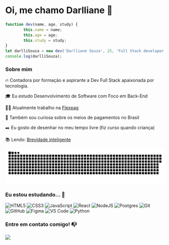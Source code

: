 # Oi, me chamo Darlliane 👋

```javascript
function dev(name, age, study) {
        this.name = name;
        this.age = age;
        this.study = study;
}
let darlliSouza = new dev('Darlliane Souza', 25, 'Full Stack developer');
console.log(darlliSouza);
```

### Sobre mim

🔥 Contadora por formação e aspirante a Dev Full Stack apaixonada por tecnologia.

🎓 Eu estudo Desenvolvimento de Software com Foco em Back-End

👨‍💻 Atualmente trabalho na [Flexpag](https://flexpag.com/)

🔎 Também sou curiosa sobre os meios de pagamentos no Brasil

✒️ Eu gosto de desenhar no meu tempo livre (fiz curso quando criança)

📚 Lendo: [Brevidade inteligente](https://www.amazon.com.br/Brevidade-inteligente-poder-poucas-palavras/dp/6555646659/ref=asc_df_6555646659/?tag=googleshopp00-20&linkCode=df0&hvadid=647541500350&hvpos=&hvnetw=g&hvrand=9380680134921859369&hvpone=&hvptwo=&hvqmt=&hvdev=c&hvdvcmdl=&hvlocint=&hvlocphy=9047761&hvtargid=pla-2199743763814&psc=1)

![snake gif](https://github.com/Darllisouza/Darllisouza/blob/output/github-contribution-grid-snake.svg)  


### Eu estou estudando... 🧩

![HTML5](https://img.shields.io/badge/html5-%23E34F26.svg?style=for-the-badge&logo=html5&logoColor=white)
![CSS3](https://img.shields.io/badge/css3-%231572B6.svg?style=for-the-badge&logo=css3&logoColor=white)
![JavaScript](https://img.shields.io/badge/javascript-%23323330.svg?style=for-the-badge&logo=javascript&logoColor=%23F7DF1E)
![React](https://img.shields.io/badge/react-%2320232a.svg?style=for-the-badge&logo=react&logoColor=%2361DAFB)
![NodeJS](https://img.shields.io/badge/node.js-6DA55F?style=for-the-badge&logo=node.js&logoColor=white)
![Postgres](https://img.shields.io/badge/postgres-%23316192.svg?style=for-the-badge&logo=postgresql&logoColor=white)
![Git](https://img.shields.io/badge/git-%23F05033.svg?style=for-the-badge&logo=git&logoColor=white)
![GitHub](https://img.shields.io/badge/github-%23121011.svg?style=for-the-badge&logo=github&logoColor=white)
![Figma](https://img.shields.io/badge/figma-%23F24E1E.svg?style=for-the-badge&logo=figma&logoColor=white)
![VS Code](https://img.shields.io/badge/VS%20Code-0078d7.svg?style=for-the-badge&logo=visual-studio-code&logoColor=white)
![Python](https://img.shields.io/badge/python-6DA55F?style=for-the-badge&logo=python&logoColor=white)

### Entre em contato comigo! 📭

<a href="https://www.linkedin.com/in/darllianesouza/" target="_blank"><img src="https://img.shields.io/badge/-LinkedIn-%230077B5?style=for-the-badge&logo=linkedin&logoColor=white" target="_blank"></a>   
</div>
